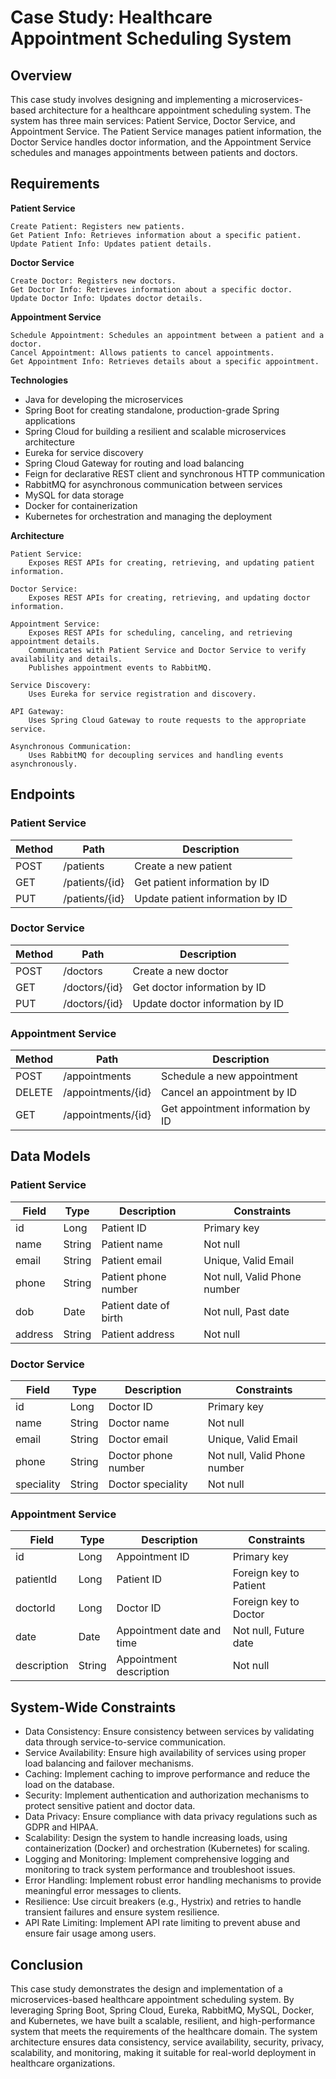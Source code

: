 # Case Study: Healthcare Appointment Scheduling System

## Overview

This case study involves designing and implementing a microservices-based architecture for a healthcare appointment scheduling system. The system has three main services: Patient Service, Doctor Service, and Appointment Service. The Patient Service manages patient information, the Doctor Service handles doctor information, and the Appointment Service schedules and manages appointments between patients and doctors.

## Requirements

**Patient Service**

    Create Patient: Registers new patients.
    Get Patient Info: Retrieves information about a specific patient.
    Update Patient Info: Updates patient details.

**Doctor Service**

    Create Doctor: Registers new doctors.
    Get Doctor Info: Retrieves information about a specific doctor.
    Update Doctor Info: Updates doctor details.

**Appointment Service**

    Schedule Appointment: Schedules an appointment between a patient and a doctor.
    Cancel Appointment: Allows patients to cancel appointments.
    Get Appointment Info: Retrieves details about a specific appointment.

**Technologies**

- Java for developing the microservices
- Spring Boot for creating standalone, production-grade Spring applications
- Spring Cloud for building a resilient and scalable microservices architecture
- Eureka for service discovery
- Spring Cloud Gateway for routing and load balancing
- Feign for declarative REST client and synchronous HTTP communication
- RabbitMQ for asynchronous communication between services
- MySQL for data storage
- Docker for containerization
- Kubernetes for orchestration and managing the deployment

**Architecture**

    Patient Service:
        Exposes REST APIs for creating, retrieving, and updating patient information.

    Doctor Service:
        Exposes REST APIs for creating, retrieving, and updating doctor information.

    Appointment Service:
        Exposes REST APIs for scheduling, canceling, and retrieving appointment details.
        Communicates with Patient Service and Doctor Service to verify availability and details.
        Publishes appointment events to RabbitMQ.

    Service Discovery:
        Uses Eureka for service registration and discovery.

    API Gateway:
        Uses Spring Cloud Gateway to route requests to the appropriate service.

    Asynchronous Communication:
        Uses RabbitMQ for decoupling services and handling events asynchronously.

## Endpoints

### Patient Service

| Method | Path           | Description                      |
| ------ | -------------- | -------------------------------- |
| POST   | /patients      | Create a new patient             |
| GET    | /patients/{id} | Get patient information by ID    |
| PUT    | /patients/{id} | Update patient information by ID |

### Doctor Service

| Method | Path          | Description                     |
| ------ | ------------- | ------------------------------- |
| POST   | /doctors      | Create a new doctor             |
| GET    | /doctors/{id} | Get doctor information by ID    |
| PUT    | /doctors/{id} | Update doctor information by ID |

### Appointment Service

| Method | Path               | Description                       |
| ------ | ------------------ | --------------------------------- |
| POST   | /appointments      | Schedule a new appointment        |
| DELETE | /appointments/{id} | Cancel an appointment by ID       |
| GET    | /appointments/{id} | Get appointment information by ID |

## Data Models

### Patient Service

| Field   | Type   | Description           | Constraints                  |
| ------- | ------ | --------------------- | ---------------------------- |
| id      | Long   | Patient ID            | Primary key                  |
| name    | String | Patient name          | Not null                     |
| email   | String | Patient email         | Unique, Valid Email          |
| phone   | String | Patient phone number  | Not null, Valid Phone number |
| dob     | Date   | Patient date of birth | Not null, Past date          |
| address | String | Patient address       | Not null                     |

### Doctor Service

| Field      | Type   | Description         | Constraints                  |
| ---------- | ------ | ------------------- | ---------------------------- |
| id         | Long   | Doctor ID           | Primary key                  |
| name       | String | Doctor name         | Not null                     |
| email      | String | Doctor email        | Unique, Valid Email          |
| phone      | String | Doctor phone number | Not null, Valid Phone number |
| speciality | String | Doctor speciality   | Not null                     |

### Appointment Service

| Field       | Type   | Description               | Constraints            |
| ----------- | ------ | ------------------------- | ---------------------- |
| id          | Long   | Appointment ID            | Primary key            |
| patientId   | Long   | Patient ID                | Foreign key to Patient |
| doctorId    | Long   | Doctor ID                 | Foreign key to Doctor  |
| date        | Date   | Appointment date and time | Not null, Future date  |
| description | String | Appointment description   | Not null               |

## System-Wide Constraints

- Data Consistency: Ensure consistency between services by validating data through service-to-service communication.
- Service Availability: Ensure high availability of services using proper load balancing and failover mechanisms.
- Caching: Implement caching to improve performance and reduce the load on the database.
- Security: Implement authentication and authorization mechanisms to protect sensitive patient and doctor data.
- Data Privacy: Ensure compliance with data privacy regulations such as GDPR and HIPAA.
- Scalability: Design the system to handle increasing loads, using containerization (Docker) and orchestration (Kubernetes) for scaling.
- Logging and Monitoring: Implement comprehensive logging and monitoring to track system performance and troubleshoot issues.
- Error Handling: Implement robust error handling mechanisms to provide meaningful error messages to clients.
- Resilience: Use circuit breakers (e.g., Hystrix) and retries to handle transient failures and ensure system resilience.
- API Rate Limiting: Implement API rate limiting to prevent abuse and ensure fair usage among users.

## Conclusion

This case study demonstrates the design and implementation of a microservices-based healthcare appointment scheduling system. By leveraging Spring Boot, Spring Cloud, Eureka, RabbitMQ, MySQL, Docker, and Kubernetes, we have built a scalable, resilient, and high-performance system that meets the requirements of the healthcare domain. The system architecture ensures data consistency, service availability, security, privacy, scalability, and monitoring, making it suitable for real-world deployment in healthcare organizations.
